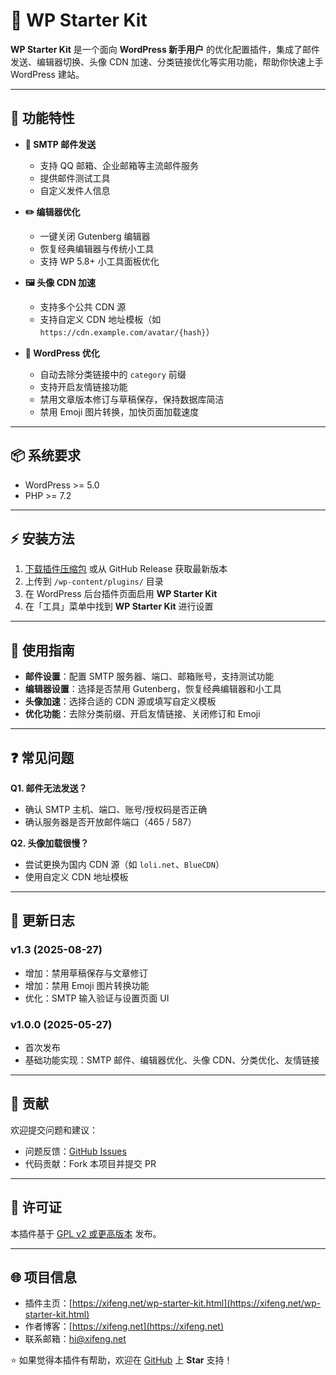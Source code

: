 # 🚀 WP Starter Kit

**WP Starter Kit** 是一个面向 **WordPress 新手用户** 的优化配置插件，集成了邮件发送、编辑器切换、头像 CDN 加速、分类链接优化等实用功能，帮助你快速上手 WordPress 建站。

---

## 🔧 功能特性
- **📧 SMTP 邮件发送**
  - 支持 QQ 邮箱、企业邮箱等主流邮件服务
  - 提供邮件测试工具
  - 自定义发件人信息

- **✏️ 编辑器优化**
  - 一键关闭 Gutenberg 编辑器
  - 恢复经典编辑器与传统小工具
  - 支持 WP 5.8+ 小工具面板优化

- **🖼️ 头像 CDN 加速**
  - 支持多个公共 CDN 源
  - 支持自定义 CDN 地址模板（如 `https://cdn.example.com/avatar/{hash}`）

- **🔗 WordPress 优化**
  - 自动去除分类链接中的 `category` 前缀
  - 支持开启友情链接功能
  - 禁用文章版本修订与草稿保存，保持数据库简洁
  - 禁用 Emoji 图片转换，加快页面加载速度

---

## 📦 系统要求
- WordPress >= 5.0  
- PHP >= 7.2  

---

## ⚡ 安装方法
1. [下载插件压缩包](https://xifeng.net/download/wp-starter-kit.zip) 或从 GitHub Release 获取最新版本  
2. 上传到 `/wp-content/plugins/` 目录  
3. 在 WordPress 后台插件页面启用 **WP Starter Kit**  
4. 在「工具」菜单中找到 **WP Starter Kit** 进行设置  

---

## 📘 使用指南
- **邮件设置**：配置 SMTP 服务器、端口、邮箱账号，支持测试功能  
- **编辑器设置**：选择是否禁用 Gutenberg，恢复经典编辑器和小工具  
- **头像加速**：选择合适的 CDN 源或填写自定义模板  
- **优化功能**：去除分类前缀、开启友情链接、关闭修订和 Emoji  

---

## ❓ 常见问题
**Q1. 邮件无法发送？**  
- 确认 SMTP 主机、端口、账号/授权码是否正确  
- 确认服务器是否开放邮件端口（465 / 587）  

**Q2. 头像加载很慢？**  
- 尝试更换为国内 CDN 源（如 `loli.net`、`BlueCDN`）  
- 使用自定义 CDN 地址模板  

---

## 📜 更新日志
### v1.3 (2025-08-27)
- 增加：禁用草稿保存与文章修订  
- 增加：禁用 Emoji 图片转换功能  
- 优化：SMTP 输入验证与设置页面 UI  

### v1.0.0 (2025-05-27)
- 首次发布  
- 基础功能实现：SMTP 邮件、编辑器优化、头像 CDN、分类优化、友情链接  

---

## 🤝 贡献
欢迎提交问题和建议：  
- 问题反馈：[GitHub Issues](https://github.com/gentpan/wp-starter-kit/issues)  
- 代码贡献：Fork 本项目并提交 PR  

---

## 📄 许可证
本插件基于 [GPL v2 或更高版本](https://www.gnu.org/licenses/gpl-2.0.html) 发布。  

---

## 🌐 项目信息
- 插件主页：[https://xifeng.net/wp-starter-kit.html](https://xifeng.net/wp-starter-kit.html)  
- 作者博客：[https://xifeng.net](https://xifeng.net)  
- 联系邮箱：hi@xifeng.net  

⭐ 如果觉得本插件有帮助，欢迎在 [GitHub](https://github.com/gentpan/wp-starter-kit) 上 **Star** 支持！
